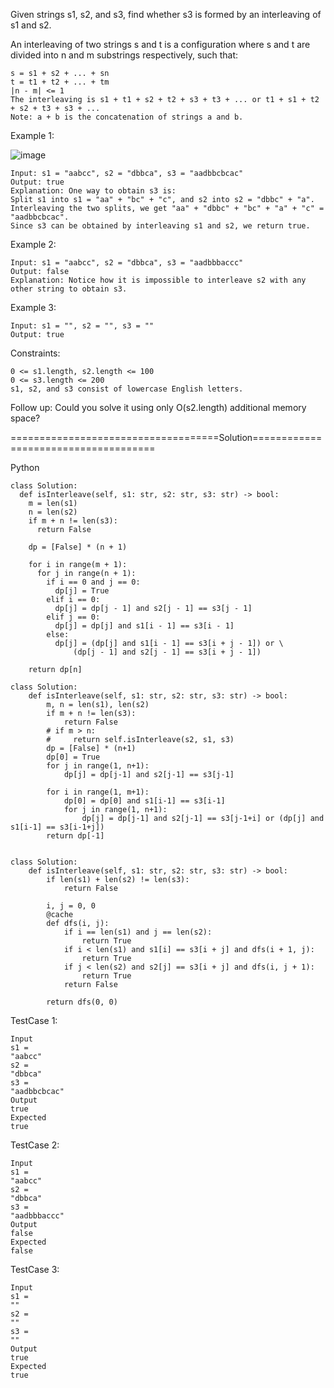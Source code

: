 Given strings s1, s2, and s3, find whether s3 is formed by an interleaving of s1 and s2.

An interleaving of two strings s and t is a configuration where s and t are divided into n and m 
substrings
 respectively, such that:
```
s = s1 + s2 + ... + sn
t = t1 + t2 + ... + tm
|n - m| <= 1
The interleaving is s1 + t1 + s2 + t2 + s3 + t3 + ... or t1 + s1 + t2 + s2 + t3 + s3 + ...
Note: a + b is the concatenation of strings a and b.
```
 

Example 1:

![image](https://github.com/Pughal/leetcode_solutions/assets/22728867/56b80c8c-9ea9-40ed-b84d-4a3c1d2c305e)

```
Input: s1 = "aabcc", s2 = "dbbca", s3 = "aadbbcbcac"
Output: true
Explanation: One way to obtain s3 is:
Split s1 into s1 = "aa" + "bc" + "c", and s2 into s2 = "dbbc" + "a".
Interleaving the two splits, we get "aa" + "dbbc" + "bc" + "a" + "c" = "aadbbcbcac".
Since s3 can be obtained by interleaving s1 and s2, we return true.
```

Example 2:
```
Input: s1 = "aabcc", s2 = "dbbca", s3 = "aadbbbaccc"
Output: false
Explanation: Notice how it is impossible to interleave s2 with any other string to obtain s3.
```

Example 3:
```
Input: s1 = "", s2 = "", s3 = ""
Output: true
``` 

Constraints:
```
0 <= s1.length, s2.length <= 100
0 <= s3.length <= 200
s1, s2, and s3 consist of lowercase English letters.
 ```

Follow up: Could you solve it using only O(s2.length) additional memory space?


====================================Solution=====================================

Python

```
class Solution:
  def isInterleave(self, s1: str, s2: str, s3: str) -> bool:
    m = len(s1)
    n = len(s2)
    if m + n != len(s3):
      return False

    dp = [False] * (n + 1)

    for i in range(m + 1):
      for j in range(n + 1):
        if i == 0 and j == 0:
          dp[j] = True
        elif i == 0:
          dp[j] = dp[j - 1] and s2[j - 1] == s3[j - 1]
        elif j == 0:
          dp[j] = dp[j] and s1[i - 1] == s3[i - 1]
        else:
          dp[j] = (dp[j] and s1[i - 1] == s3[i + j - 1]) or \
              (dp[j - 1] and s2[j - 1] == s3[i + j - 1])

    return dp[n]
```

```
class Solution:
    def isInterleave(self, s1: str, s2: str, s3: str) -> bool:
        m, n = len(s1), len(s2)
        if m + n != len(s3):
            return False
        # if m > n:
        #     return self.isInterleave(s2, s1, s3)
        dp = [False] * (n+1)
        dp[0] = True
        for j in range(1, n+1):
            dp[j] = dp[j-1] and s2[j-1] == s3[j-1]

        for i in range(1, m+1):
            dp[0] = dp[0] and s1[i-1] == s3[i-1]
            for j in range(1, n+1):
                dp[j] = dp[j-1] and s2[j-1] == s3[j-1+i] or (dp[j] and s1[i-1] == s3[i-1+j])
        return dp[-1]
                 
```

```
class Solution:
    def isInterleave(self, s1: str, s2: str, s3: str) -> bool:
        if len(s1) + len(s2) != len(s3):
            return False
        
        i, j = 0, 0
        @cache
        def dfs(i, j):
            if i == len(s1) and j == len(s2):
                return True
            if i < len(s1) and s1[i] == s3[i + j] and dfs(i + 1, j):
                return True
            if j < len(s2) and s2[j] == s3[i + j] and dfs(i, j + 1):
                return True
            return False
        
        return dfs(0, 0) 
```

TestCase 1:
```
Input
s1 =
"aabcc"
s2 =
"dbbca"
s3 =
"aadbbcbcac"
Output
true
Expected
true
```

TestCase 2:
```
Input
s1 =
"aabcc"
s2 =
"dbbca"
s3 =
"aadbbbaccc"
Output
false
Expected
false
```

TestCase 3:
```
Input
s1 =
""
s2 =
""
s3 =
""
Output
true
Expected
true
```

